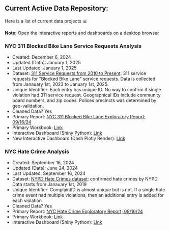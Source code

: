 ## Current Active Data Repository: 
Here is a list of current data projects 📊

**Note:** Open the interactive reports and dashboards on a desktop browser

### NYC 311 Blocked Bike Lane Service Requests Analysis
* Created: December 6, 2024
* Updated (Data): January 1, 2025
* Last Updated: January 1, 2025
* Dataset: [311 Service Requests from 2010 to Present](https://data.cityofnewyork.us/Social-Services/311-Service-Requests-from-2010-to-Present/erm2-nwe9/about_data/): 311 service requests for "Blocked Bike Lane" service requests. Data is collected from Janauary 1st, 2023 to January 1st, 2025.
* Unique Identifier: Each entry has unique ID. No way to confirm if single violation had 311 service request. Geographical IDs include community board numbers, and zip codes. Polices precincts was determined by geo-validation.
* Cleaned Data? Yes
* Primary Report: [NYC 311 Blocked Bike Lane Exploratory Report; 09/16/24](https://nbviewer.org/github/sustainabu/OpenDataNYC/blob/main/311_BlockedBikeLane/BlockBikeLane%20Report_01_01_25.ipynb)
* Primary Workbook: [Link](https://github.com/sustainabu/OpenDataNYC/blob/main/311_BlockedBikeLane/311%20Bike%20Final%20Draft.ipynb)
* Interactive Dashboard (Shiny Python): [Link](https://sustainabu.shinyapps.io/blockedbikelanedashboard/)
* New Interactive Dashboard (Dash Plotly Render): [Link](https://three11blockedbikelane.onrender.com)


### NYC Hate Crime Analysis
* Created: September 16, 2024
* Updated (Data): June 24, 2024
* Last Updated: September 16, 2024
* Dataset: [NYPD Hate Crimes dataset](https://data.cityofnewyork.us/Public-Safety/NYPD-Hate-Crimes/bqiq-cu78/about_data): confirmed hate crimes by NYPD. Data starts from Janauary 1st, 2019
* Unique Identifier: ComplaintID is almost unique but is not. If a single hate crime event had multiple violations, then an additional entry is added for each violation
* Cleaned Data? Yes
* Primary Report: [NYC Hate Crime Exploratory Report; 09/16/24](https://nbviewer.org/github/sustainabu/OpenDataNYC/blob/main/NYCHateCrime/NYC%20Hate%20Crime%20ReportU.ipynb)
* Primary Workbook: [Link](https://github.com/sustainabu/OpenDataNYC/blob/main/NYCHateCrime/HateCrime_Workbook.ipynb)
* Interactive Dashboard (Shiny Python): [Link](https://sustainabu.shinyapps.io/hatenotokay/)
